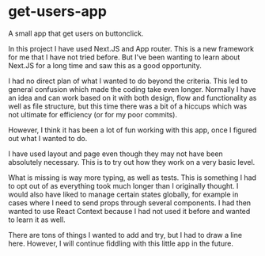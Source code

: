 # get-users-app
A small app that get users on buttonclick.

In this project I have used Next.JS and App router. This is a new framework for me that I have not tried before. But I've been wanting to learn about Next.JS for a long time and saw this as a good opportunity.

I had no direct plan of what I wanted to do beyond the criteria. This led to general confusion which made the coding take even longer. Normally I have an idea and can work based on it with both design, flow and functionality as well as file structure, but this time there was a bit of a hiccups which was not ultimate for efficiency (or for my poor commits).

However, I think it has been a lot of fun working with this app, once I figured out what I wanted to do.

I have used layout and page even though they may not have been absolutely necessary. This is to try out how they work on a very basic level.

What is missing is way more typing, as well as tests. This is something I had to opt out of as everything took much longer than I originally thought. I would also have liked to manage certain states globally, for example in cases where I need to send props through several components. I had then wanted to use React Context because I had not used it before and wanted to learn it as well.

There are tons of things I wanted to add and try, but I had to draw a line here. However, I will continue fiddling with this little app in the future.
